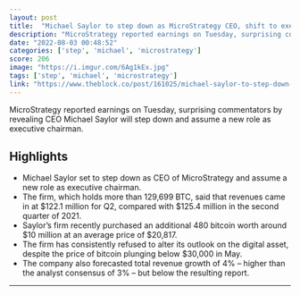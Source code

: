 ```yaml
---
layout: post
title:  "Michael Saylor to step down as MicroStrategy CEO, shift to executive chairman role"
description: "MicroStrategy reported earnings on Tuesday, surprising commentators by revealing CEO Michael Saylor will step down and assume a new role as executive chairman."
date: "2022-08-03 00:48:52"
categories: ['step', 'michael', 'microstrategy']
score: 206
image: "https://i.imgur.com/6Ag1kEx.jpg"
tags: ['step', 'michael', 'microstrategy']
link: "https://www.theblock.co/post/161025/michael-saylor-to-step-down-as-microstrategy-ceo-shift-to-executive-chairman-role"
---
```


MicroStrategy reported earnings on Tuesday, surprising commentators by revealing CEO Michael Saylor will step down and assume a new role as executive chairman.

## Highlights

- Michael Saylor set to step down as CEO of MicroStrategy and assume a new role as executive chairman.
- The firm, which holds more than 129,699 BTC, said that revenues came in at $122.1 million for Q2, compared with $125.4 million in the second quarter of 2021.
- Saylor’s firm recently purchased an additional 480 bitcoin worth around $10 million at an average price of $20,817.
- The firm has consistently refused to alter its outlook on the digital asset, despite the price of bitcoin plunging below $30,000 in May.
- The company also forecasted total revenue growth of 4% – higher than the analyst consensus of 3% – but below the resulting report.

---
